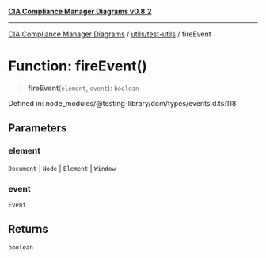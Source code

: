 [**CIA Compliance Manager Diagrams v0.8.2**](../../../README.md)

***

[CIA Compliance Manager Diagrams](../../../modules.md) / [utils/test-utils](../README.md) / fireEvent

# Function: fireEvent()

> **fireEvent**(`element`, `event`): `boolean`

Defined in: node\_modules/@testing-library/dom/types/events.d.ts:118

## Parameters

### element

`Document` | `Node` | `Element` | `Window`

### event

`Event`

## Returns

`boolean`
